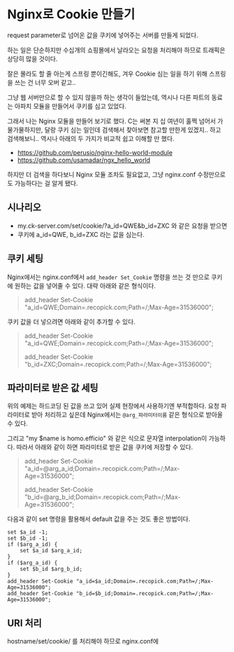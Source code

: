 # Nginx로 Cookie 만들기

request parameter로 넘어온 값을 쿠키에 넣어주는 서버를 만들게 되었다.

하는 일은 단순하지만 수십개의 쇼핑몰에서 날라오는 요청을 처리해야 하므로 트래픽은 상당히 많을 것이다.

잘은 몰라도 할 줄 아는게 스프링 뿐이긴해도, 겨우 Cookie 심는 일을 하기 위해  스프링을 쓰는 건 너무 오버 같고..

그냥 웹 서버만으로 할 수 있지 않을까 하는 생각이 들었는데, 역시나 다른 파트의 동료는 아파치 모듈을 만들어서 쿠키를 심고 있었다.

그래서 나는 Nginx 모듈을 만들어 보기로 했다. C는 써본 지 십 여년이 훌쩍 넘어서 가물가물하지만, 달랑 쿠키 심는 일인데 검색해서 찾아보면 참고할 만한게 있겠지.. 하고 검색해보니.. 역시나 아래의 두 가지가 비교적 쉽고 이해할 만 했다.

- https://github.com/perusio/nginx-hello-world-module
- https://github.com/usamadar/ngx_hello_world

하지만 더 검색을 하다보니 Nginx 모듈 조차도 필요없고, 그냥 nginx.conf 수정만으로도 가능하다는 걸 알게 됐다.

## 시나리오

- my.ck-server.com/set/cookie/?a_id=QWE&b_id=ZXC 와 같은 요청을 받으면
- 쿠키에 a_id=QWE, b_id=ZXC 라는 값을 심는다.

## 쿠키 세팅

Nginx에서는 nginx.conf에서 `add_header Set_Cookie` 명령을 쓰는 것 만으로 쿠키에 원하는 값을 넣어줄 수 있다. 대략 아래와 같은 형식이다.

>add_header Set-Cookie "a_id=QWE;Domain=.recopick.com;Path=/;Max-Age=31536000";

쿠키 값을 더 넣으려면 아래와 같이 추가할 수 있다.

>add_header Set-Cookie "a_id=QWE;Domain=.recopick.com;Path=/;Max-Age=31536000";
>
>add_header Set-Cookie "b_id=ZXC;Domain=.recopick.com;Path=/;Max-Age=31536000";

## 파라미터로 받은 값 세팅

위의 예제는 하드코딩 된 값을 쓰고 있어 실제 현장에서 사용하기엔 부적합하다. 요청 파라미터로 받아 처리하고 싶은데 Nginx에서는 `@arg_파라미터이름` 같은 형식으로 받아올 수 있다.

그리고 "my $name is homo.efficio" 와 같은 식으로 문자열 interpolation이 가능하다. 따라서 아래와 같이 하면 파라미터로 받은 값을 쿠키에 저장할 수 있다.

>add_header Set-Cookie "a_id=@arg_a_id;Domain=.recopick.com;Path=/;Max-Age=31536000";
>
>add_header Set-Cookie "b_id=@arg_b_id;Domain=.recopick.com;Path=/;Max-Age=31536000";

다음과 같이 set 명령을 활용해서 default 값을 주는 것도 좋은 방법이다.

```
set $a_id -1;
set $b_id -1;
if ($arg_a_id) {
    set $a_id $arg_a_id;
}
if ($arg_a_id) {
    set $b_id $arg_b_id;
}
add_header Set-Cookie "a_id=$a_id;Domain=.recopick.com;Path=/;Max-Age=31536000";
add_header Set-Cookie "b_id=$b_id;Domain=.recopick.com;Path=/;Max-Age=31536000";
```

## URI 처리

hostname/set/cookie/ 를 처리해야 하므로 nginx.conf에 
